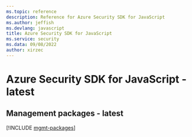 ```yaml
---
ms.topic: reference
description: Reference for Azure Security SDK for JavaScript
ms.author: jeffish
ms.devlang: javascript
title: Azure Security SDK for JavaScript
ms.service: security
ms.data: 09/08/2022
author: xirzec
---
```

# Azure Security SDK for JavaScript - latest

## Management packages - latest
[!INCLUDE [mgmt-packages](security-mgmt-index.md)]